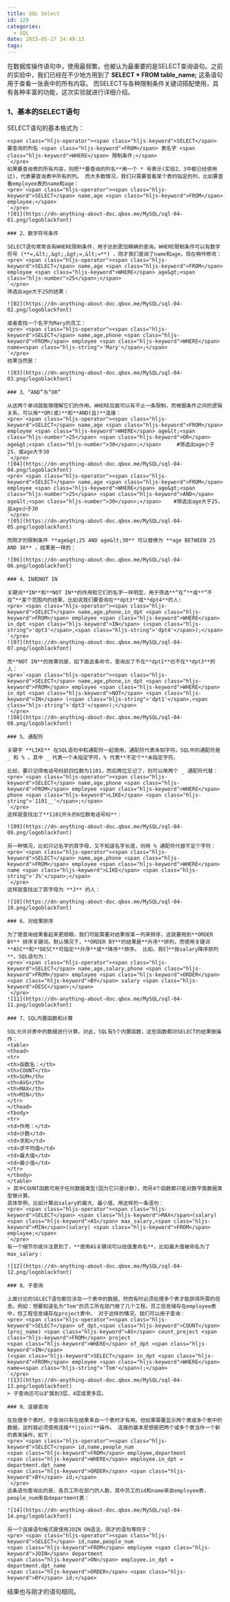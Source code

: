 ```yaml
---
title: SQL Select
id: 129
categories:
  - SQL
date: 2015-05-27 14:49:13
tags:
---
```


在数据库操作语句中，使用最频繁，也被认为最重要的是SELECT查询语句。之前的实验中，我们已经在不少地方用到了 **SELECT * FROM table_name;** 这条语句用于查看一张表中的所有内容。 而SELECT与各种限制条件关键词搭配使用，具有各种丰富的功能，这次实验就进行详细介绍。

### 1、基本的SELECT语句

SELECT语句的基本格式为：

    <span class="hljs-operator"><span class="hljs-keyword">SELECT</span> 要查询的列名 <span class="hljs-keyword">FROM</span> 表名字 <span class="hljs-keyword">WHERE</span> 限制条件;</span>
    `</pre>
    如果要查询表的所有内容，则把**要查询的列名**用一个 * 号表示(实验2、3中都已经使用过)，代表要查询表中所有的列。 而大多数情况，我们只需要查看某个表的指定的列，比如要查看employee表的name和age：
    <pre>`<span class="hljs-operator"><span class="hljs-keyword">SELECT</span> name,age <span class="hljs-keyword">FROM</span> employee;</span>
    `</pre>
    ![01](https://dn-anything-about-doc.qbox.me/MySQL/sql-04-01.png/logoblackfont)

    ### 2、数学符号条件

    SELECT语句常常会有WHERE限制条件，用于达到更加精确的查询。WHERE限制条件可以有数学符号 (**=,&lt;,&gt;,&gt;=,&lt;=**) ，刚才我们查询了name和age，现在稍作修改：
    <pre>`<span class="hljs-operator"><span class="hljs-keyword">SELECT</span> name,age <span class="hljs-keyword">FROM</span> employee <span class="hljs-keyword">WHERE</span> age&gt;<span class="hljs-number">25</span>;</span>
    `</pre>
    筛选出age大于25的结果：

    ![02](https://dn-anything-about-doc.qbox.me/MySQL/sql-04-02.png/logoblackfont)

    或者查找一个名字为Mary的员工：
    <pre>`<span class="hljs-operator"><span class="hljs-keyword">SELECT</span> name,age,phone <span class="hljs-keyword">FROM</span> employee <span class="hljs-keyword">WHERE</span> name=<span class="hljs-string">'Mary'</span>;</span>
    `</pre>
    结果当然是：

    ![03](https://dn-anything-about-doc.qbox.me/MySQL/sql-04-03.png/logoblackfont)

    ### 3、“AND”与“OR”

    从这两个单词就能够理解它们的作用。WHERE后面可以有不止一条限制，而根据条件之间的逻辑关系，可以用**OR(或)**和**AND(且)**连接：
    <pre>`<span class="hljs-operator"><span class="hljs-keyword">SELECT</span> name,age <span class="hljs-keyword">FROM</span> employee <span class="hljs-keyword">WHERE</span> age&lt;<span class="hljs-number">25</span> <span class="hljs-keyword">OR</span> age&gt;<span class="hljs-number">30</span>;</span>     #筛选出age小于25，或age大于30
    `</pre>
    ![04](https://dn-anything-about-doc.qbox.me/MySQL/sql-04-04.png/logoblackfont)
    <pre>`<span class="hljs-operator"><span class="hljs-keyword">SELECT</span> name,age <span class="hljs-keyword">FROM</span> employee <span class="hljs-keyword">WHERE</span> age&gt;<span class="hljs-number">25</span> <span class="hljs-keyword">AND</span> age&lt;<span class="hljs-number">30</span>;</span>    #筛选出age大于25，且age小于30
    `</pre>
    ![05](https://dn-anything-about-doc.qbox.me/MySQL/sql-04-05.png/logoblackfont)

    而刚才的限制条件 **age&gt;25 AND age&lt;30** 可以替换为 **age BETWEEN 25 AND 30** ，结果是一样的：

    ![06](https://dn-anything-about-doc.qbox.me/MySQL/sql-04-06.png/logoblackfont)

    ### 4、IN和NOT IN

    关键词**IN**和**NOT IN**的作用和它们的名字一样明显，用于筛选**“在”**或**“不在”**某个范围内的结果，比如说我们要查询在**dpt3**或**dpt4**的人:
    <pre>`<span class="hljs-operator"><span class="hljs-keyword">SELECT</span> name,age,phone,in_dpt <span class="hljs-keyword">FROM</span> employee <span class="hljs-keyword">WHERE</span> in_dpt <span class="hljs-keyword">IN</span> (<span class="hljs-string">'dpt3'</span>,<span class="hljs-string">'dpt4'</span>);</span>
    `</pre>
    ![07](https://dn-anything-about-doc.qbox.me/MySQL/sql-04-07.png/logoblackfont)

    而**NOT IN**的效果则是，如下面这条命令，查询出了不在**dpt1**也不在**dpt3**的人：
    <pre>`<span class="hljs-operator"><span class="hljs-keyword">SELECT</span> name,age,phone,in_dpt <span class="hljs-keyword">FROM</span> employee <span class="hljs-keyword">WHERE</span> in_dpt <span class="hljs-keyword">NOT</span> <span class="hljs-keyword">IN</span> (<span class="hljs-string">'dpt1'</span>,<span class="hljs-string">'dpt3'</span>);</span>
    `</pre>
    ![08](https://dn-anything-about-doc.qbox.me/MySQL/sql-04-08.png/logoblackfont)

    ### 5、通配符

    关键字 **LIKE** 在SQL语句中和通配符一起使用，通配符代表未知字符。SQL中的通配符是 _ 和 % 。其中 _ 代表一个未指定字符，% 代表**不定个**未指定字符。

    比如，要只记得电话号码前四位数为1101，而后两位忘记了，则可以用两个 _ 通配符代替：
    <pre>`<span class="hljs-operator"><span class="hljs-keyword">SELECT</span> name,age,phone <span class="hljs-keyword">FROM</span> employee <span class="hljs-keyword">WHERE</span> phone <span class="hljs-keyword">LIKE</span> <span class="hljs-string">'1101__'</span>;</span>
    `</pre>
    这样就查找出了**1101开头的6位数电话号码**：

    ![09](https://dn-anything-about-doc.qbox.me/MySQL/sql-04-09.png/logoblackfont)

    另一种情况，比如只记名字的首字母，又不知道名字长度，则用 % 通配符代替不定个字符：
    <pre>`<span class="hljs-operator"><span class="hljs-keyword">SELECT</span> name,age,phone <span class="hljs-keyword">FROM</span> employee <span class="hljs-keyword">WHERE</span> name <span class="hljs-keyword">LIKE</span> <span class="hljs-string">'J%'</span>;</span>
    `</pre>
    这样就查找出了首字母为 **J** 的人：

    ![10](https://dn-anything-about-doc.qbox.me/MySQL/sql-04-10.png/logoblackfont)

    ### 6、对结果排序

    为了使查询结果看起来更顺眼，我们可能需要对结果按某一列来排序，这就要用到**ORDER BY** 排序关键词。默认情况下，**ORDER BY**的结果是**升序**排列，而使用关键词**ASC**和**DESC**可指定**升序**或**降序**排序。 比如，我们**按salary降序排列**，SQL语句为：
    <pre>`<span class="hljs-operator"><span class="hljs-keyword">SELECT</span> name,age,salary,phone <span class="hljs-keyword">FROM</span> employee <span class="hljs-keyword">ORDER</span> <span class="hljs-keyword">BY</span> salary <span class="hljs-keyword">DESC</span>;</span>
    `</pre>
    ![11](https://dn-anything-about-doc.qbox.me/MySQL/sql-04-11.png/logoblackfont)

    ### 7、SQL内置函数和计算

    SQL允许对表中的数据进行计算。对此，SQL有5个内置函数，这些函数都对SELECT的结果做操作：
    <table>
    <thead>
    <tr>
    <th>函数名：</th>
    <th>COUNT</th>
    <th>SUM</th>
    <th>AVG</th>
    <th>MAX</th>
    <th>MIN</th>
    </tr>
    </thead>
    <tbody>
    <tr>
    <td>作用：</td>
    <td>计数</td>
    <td>求和</td>
    <td>求平均值</td>
    <td>最大值</td>
    <td>最小值</td>
    </tr>
    </tbody>
    </table>
    > 其中COUNT函数可用于任何数据类型(因为它只是计数)，而另4个函数都只能对数字类数据类型做计算。
    具体举例，比如计算出salary的最大、最小值，用这样的一条语句：
    <pre>`<span class="hljs-operator"><span class="hljs-keyword">SELECT</span> <span class="hljs-keyword">MAX</span>(salary) <span class="hljs-keyword">AS</span> max_salary,<span class="hljs-keyword">MIN</span>(salary) <span class="hljs-keyword">FROM</span> employee;</span>
    `</pre>
    有一个细节你或许注意到了，**使用AS关键词可以给值重命名**，比如最大值被命名为了max_salary：

    ![12](https://dn-anything-about-doc.qbox.me/MySQL/sql-04-12.png/logoblackfont)

    ### 8、子查询

    上面讨论的SELECT语句都仅涉及一个表中的数据，然而有时必须处理多个表才能获得所需的信息。例如：想要知道名为"Tom"的员工所在部门做了几个工程。员工信息储存在employee表中，但工程信息储存在project表中。 对于这样的情况，我们可以用子查询：
    <pre>`<span class="hljs-operator"><span class="hljs-keyword">SELECT</span> of_dpt,<span class="hljs-keyword">COUNT</span>(proj_name) <span class="hljs-keyword">AS</span> count_project <span class="hljs-keyword">FROM</span> project
    <span class="hljs-keyword">WHERE</span> of_dpt <span class="hljs-keyword">IN</span>
    (<span class="hljs-keyword">SELECT</span> in_dpt <span class="hljs-keyword">FROM</span> employee <span class="hljs-keyword">WHERE</span> name=<span class="hljs-string">'Tom'</span>);</span>
    `</pre>
    ![13](https://dn-anything-about-doc.qbox.me/MySQL/sql-04-13.png/logoblackfont)
    > 子查询还可以扩展到3层、4层或更多层。

    ### 9、连接查询

    在处理多个表时，子查询只有在结果来自一个表时才有用。但如果需要显示两个表或多个表中的数据，这时就必须使用连接**(join)**操作。 连接的基本思想是把两个或多个表当作一个新的表来操作，如下：
    <pre>`<span class="hljs-operator"><span class="hljs-keyword">SELECT</span> id,name,people_num
    <span class="hljs-keyword">FROM</span> employee,department
    <span class="hljs-keyword">WHERE</span> employee.in_dpt = department.dpt_name
    <span class="hljs-keyword">ORDER</span> <span class="hljs-keyword">BY</span> id;</span>
    `</pre>
    这条语句查询出的是，各员工所在部门的人数，其中员工的id和name来自employee表，people_num来自department表：

    ![14](https://dn-anything-about-doc.qbox.me/MySQL/sql-04-14.png/logoblackfont)

    另一个连接语句格式是使用JOIN ON语法，刚才的语句等同于：
    <pre>`<span class="hljs-operator"><span class="hljs-keyword">SELECT</span> id,name,people_num
    <span class="hljs-keyword">FROM</span> employee <span class="hljs-keyword">JOIN</span> department
    <span class="hljs-keyword">ON</span> employee.in_dpt = department.dpt_name
    <span class="hljs-keyword">ORDER</span> <span class="hljs-keyword">BY</span> id;</span>

结果也与刚才的语句相同。